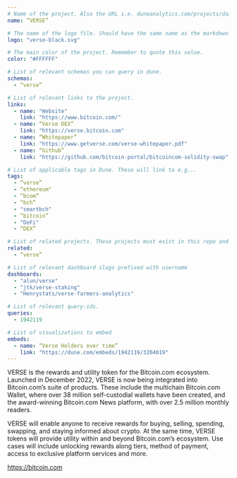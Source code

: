```yaml
---
# Name of the project. Also the URL i.e. duneanalytics.com/projects/dai.
name: “VERSE”

# The name of the logo file. Should have the same name as the markdown file.
logo: "verse-black.svg"

# The main color of the project. Remember to quote this value.
color: "#FFFFFF"

# List of relevant schemas you can query in dune.
schemas:
  - “verse”

# List of relevant links to the project.
links:
  - name: "Website"
    link: "https://www.bitcoin.com/"
  - name: “Verse DEX”
    link: "https://verse.bitcoin.com"
  - name: “Whitepaper”
    link: "https://www.getverse.com/verse-whitepaper.pdf"
  - name: “Github”
    link: "https://github.com/bitcoin-portal/bitcoincom-solidity-swap"

# List of applicable tags in Dune. These will link to e.g...
tags:
  - “verse”
  - “ethereum"
  - “bcom”
  - “bch”
  - "smartbch"
  - “bitcoin”
  - "DeFi"
  - “DEX”

# List of related projects. These projects must exist in this repo and the name...
related:
  - “verse”

# List of relevant dashboard slugs prefixed with username
dashboards:
  - "alun/verse"
  - "jtk/verse-staking"
  - "Henrystats/verse-farmers-analytics"

# List of relevant query-ids.
queries:
  - 1942119

# List of visualizations to embed
embeds:
  - name: “Verse Holders over time”
    link: "https://dune.com/embeds/1942119/3204019"
---
```


VERSE is the rewards and utility token for the Bitcoin.com ecosystem. Launched in December 2022, VERSE is now being integrated into Bitcoin.com’s suite of products. These include the multichain Bitcoin.com Wallet, where over 38 million self-custodial wallets have been created, and the award-winning Bitcoin.com News platform, with over 2.5 million monthly readers.

VERSE will enable anyone to receive rewards for buying, selling, spending, swapping, and staying informed about crypto. At the same time, VERSE tokens will provide utility within and beyond Bitcoin.com’s ecosystem. Use cases will include unlocking rewards along tiers, method of payment, access to exclusive platform services and more.

https://bitcoin.com
